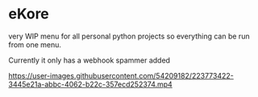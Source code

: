 # eKore
very WIP menu for all personal python projects so everything can be run from one menu.

Currently it only has a webhook spammer added


https://user-images.githubusercontent.com/54209182/223773422-3445e21a-abbc-4062-b22c-357ecd252374.mp4
